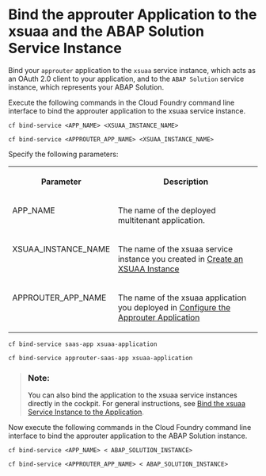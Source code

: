 <!-- loio04b9258a5a49437581f00cddb527d525 -->

# Bind the approuter Application to the xsuaa and the ABAP Solution Service Instance

Bind your `approuter` application to the `xsuaa` service instance, which acts as an OAuth 2.0 client to your application, and to the `ABAP Solution` service instance, which represents your ABAP Solution.

Execute the following commands in the Cloud Foundry command line interface to bind the approuter application to the xsuaa service instance.

```
cf bind-service <APP_NAME> <XSUAA_INSTANCE_NAME>

```

```
cf bind-service <APPROUTER_APP_NAME> <XSUAA_INSTANCE_NAME>

```

<a name="loio04b9258a5a49437581f00cddb527d525__table_av3_kmw_qmb"/>Specify the following parameters:


<table>
<tr>
<th valign="top">

Parameter



</th>
<th valign="top">

Description



</th>
</tr>
<tr>
<td valign="top">

APP\_NAME



</td>
<td valign="top">

The name of the deployed multitenant application.



</td>
</tr>
<tr>
<td valign="top">

XSUAA\_INSTANCE\_NAME



</td>
<td valign="top">

The name of the xsuaa service instance you created in [Create an XSUAA Instance](Create_an_XSUAA_Instance_2ce1a96.md)



</td>
</tr>
<tr>
<td valign="top">

APPROUTER\_APP\_NAME



</td>
<td valign="top">

The name of the xsuaa application you deployed in [Configure the Approuter Application](Configure_the_Approuter_Application_3725815.md)



</td>
</tr>
</table>

```
cf bind-service saas-app xsuaa-application
```

```
cf bind-service approuter-saas-app xsuaa-application
```

> ### Note:  
> You can also bind the application to the xsuaa service instances directly in the cockpit. For general instructions, see [Bind the xsuaa Service Instance to the Application](https://help.sap.com/viewer/65de2977205c403bbc107264b8eccf4b/Cloud/en-US/d207931556134f08af388bbb2929de9b.html).

Now execute the following commands in the Cloud Foundry command line interface to bind the approuter application to the ABAP Solution instance.

```
cf bind-service <APP_NAME> < ABAP_SOLUTION_INSTANCE>
```

```
cf bind-service <APPROUTER_APP_NAME> < ABAP_SOLUTION_INSTANCE>
```


